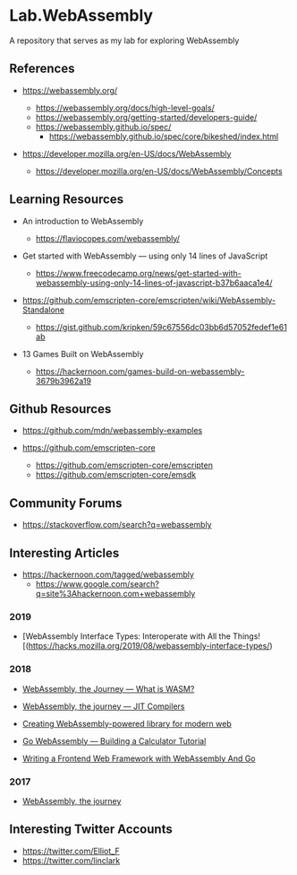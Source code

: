 # Lab.WebAssembly
A repository that serves as my lab for exploring WebAssembly

## References
- https://webassembly.org/
  + https://webassembly.org/docs/high-level-goals/
  + https://webassembly.org/getting-started/developers-guide/
  + https://webassembly.github.io/spec/
    * https://webassembly.github.io/spec/core/bikeshed/index.html


- https://developer.mozilla.org/en-US/docs/WebAssembly
  + https://developer.mozilla.org/en-US/docs/WebAssembly/Concepts



## Learning Resources
- An introduction to WebAssembly
  + https://flaviocopes.com/webassembly/

- Get started with WebAssembly — using only 14 lines of JavaScript
  + https://www.freecodecamp.org/news/get-started-with-webassembly-using-only-14-lines-of-javascript-b37b6aaca1e4/


- https://github.com/emscripten-core/emscripten/wiki/WebAssembly-Standalone
  + https://gist.github.com/kripken/59c67556dc03bb6d57052fedef1e61ab


- 13 Games Built on WebAssembly
  + https://hackernoon.com/games-build-on-webassembly-3679b3962a19


## Github Resources
- https://github.com/mdn/webassembly-examples


- https://github.com/emscripten-core
  + https://github.com/emscripten-core/emscripten
  + https://github.com/emscripten-core/emsdk



## Community Forums
- https://stackoverflow.com/search?q=webassembly



## Interesting Articles
- https://hackernoon.com/tagged/webassembly
  + https://www.google.com/search?q=site%3Ahackernoon.com+webassembly



### 2019 

- [WebAssembly Interface Types: Interoperate with All the Things![(https://hacks.mozilla.org/2019/08/webassembly-interface-types/)



### 2018 

- [WebAssembly, the Journey — What is WASM?](https://hackernoon.com/webassembly-the-journey-what-is-wasm-caf9871108aa)


- [WebAssembly, the journey — JIT Compilers](https://medium.com/hackernoon/webassembly-the-journey-jit-compilers-dfa4081a6ffb)


- [Creating WebAssembly-powered library for modern web](https://hackernoon.com/creating-webassembly-powered-library-for-modern-web-846da334f8fc)


- [Go WebAssembly — Building a Calculator Tutorial](https://hackernoon.com/go-webassembly-building-a-calculator-tutorial-70fff89db6a9)


- [Writing a Frontend Web Framework with WebAssembly And Go](https://hackernoon.com/writing-a-frontend-web-framework-with-webassembly-and-go-ff84cd1346fe?source=rss----3a8144eabfe3---4)




### 2017 

- [WebAssembly, the journey](https://hackernoon.com/webassembly-the-journey-a069d6ea18a)




## Interesting Twitter Accounts
- https://twitter.com/Elliot_F
- https://twitter.com/linclark


